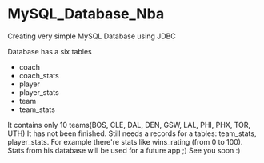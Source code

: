 # MySQL_Database_Nba
Creating very simple MySQL Database using JDBC

Database has a six tables
* coach
* coach_stats
* player
* player_stats
* team
* team_stats

It contains only 10 teams(BOS, CLE, DAL, DEN, GSW, LAL, PHI, PHX, TOR, UTH)
It has not been finished. Still needs a records for a tables: team_stats, player_stats.
For example there're stats like wins_rating (from 0 to 100).
Stats from his database will be used for a future app ;)
See you soon :)
